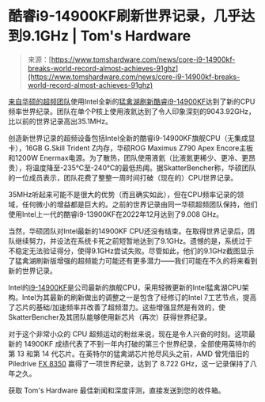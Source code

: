<!--yml

category: 未分类

date: 2024-05-29 12:38:42

-->

# 酷睿i9-14900KF刷新世界记录，几乎达到9.1GHz | Tom's Hardware

> 来源：[https://www.tomshardware.com/news/core-i9-14900kf-breaks-world-record-almost-achieves-91ghz](https://www.tomshardware.com/news/core-i9-14900kf-breaks-world-record-almost-achieves-91ghz)

[来自华硕的超频团队](https://www.youtube.com/watch?v=fb7pl7PZOYo)使用Intel全新的[猛禽湖刷新酷睿i9-14900KF](https://www.tomshardware.com/news/intel-core-i9-14900k-cpu-review)达到了新的CPU频率世界纪录。团队在单个P核上使用液氦达到了令人印象深刻的9043.92GHz，比以前的世界记录高出35.1MHz。

创造新世界记录的超频设备包括Intel全新的酷睿i9-14900KF旗舰CPU（无集成显卡），16GB G.Skill Trident Z内存，华硕ROG Maximus Z790 Apex Encore主板和1200W Enermax电源。为了散热，团队使用液氦（比液氮更稀少、更冷、更昂贵），将温度降至-235°C至-240°C的最低热阈。据SkatterBencher称，华硕团队的一位成员表示，团队花费了整整一周时间打破（现在的）CPU世界记录。

35MHz听起来可能不是很大的优势（而且确实如此），但在CPU频率记录的领域，任何微小的增益都是巨大的。之前的世界记录由同一华硕超频团队保持，他们使用Intel上一代的酷睿i9-13900KF在2022年12月达到了9.008 GHz。

当然，华硕团队对Intel最新的14900KF CPU还没有结束。在取得世界记录后，团队继续努力，并设法在系统卡死之前短暂地达到了9.1GHz。遗憾的是，系统过于不稳定无法验证得分，使得9.1GHz尝试失败。尽管如此，他们的9.1GHz截图显示了猛禽湖刷新版增强的超频能力可能还有更多潜力——我们可能在不久的将来看到新的世界记录。

Intel的[i9-14900KF](https://www.tomshardware.com/news/intel-core-i9-14900k-cpu-review)是公司最新的旗舰CPU，采用轻微更新的Intel猛禽湖CPU架构。Intel为其最新的刷新做出的调整之一是包含了经修订的Intel 7工艺节点，提高了芯片的基础/加速频率并改善了超频潜力。这些增强显然是有效的，使SkatterBencher及其团队能够使用新芯片（再次）获得世界纪录。

对于这个非常小众的 CPU 超频运动的粉丝来说，现在是令人兴奋的时刻。这项最新的 14900KF 成绩代表了不到一年内打破的第三个世界纪录，全部使用英特尔的第 13 和第 14 代芯片。在英特尔的猛禽湖芯片抢尽风头之前，AMD 曾凭借旧的 Piledrive [FX 8350](https://www.tomshardware.com/reviews/fx-8350-vishera-review,3328.html) 赢得了一项世界纪录，达到了 8.722 GHz，这一记录保持了八年之久。

获取 Tom's Hardware 最佳新闻和深度评测，直接发送到您的收件箱。
